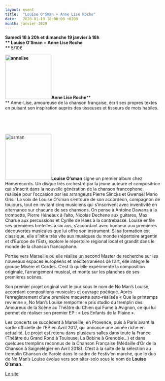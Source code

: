 ```yaml
---
layout: event
title:  "Louise O'Sman + Anne Lise Roche"
date:   2020-01-19 18:00:00 +0200
month: janvier-2020
---
```

**Samedi 18 à 20h et dimanche 19 janvier à 18h  
** **Louise O’Sman + Anne Lise Roche  
** <span style="font-weight:400;">5/10€</span><span style="font-weight:400;"><br /> </span>****

**<img class=" size-thumbnail wp-image-6147 alignleft" src="http://localhost/wpagendarts/wp-content/uploads/2019/03/annelise.jpg?w=150" alt="annelise" width="150" height="144" srcset="http://localhost/wpagendarts/wp-content/uploads/2019/03/annelise.jpg 958w, http://localhost/wpagendarts/wp-content/uploads/2019/03/annelise-300x287.jpg 300w, http://localhost/wpagendarts/wp-content/uploads/2019/03/annelise-768x736.jpg 768w" sizes="(max-width: 150px) 100vw, 150px" />Anne Lise Roche****  
** <span style="font-weight:400;">Anne-Lise, amoureuse de la chanson française, écrit ses propres textes en puisant son inspiration auprès des tisseuses et tisseurs de mots habiles.</span><span style="font-weight:400;"><br /> </span>

&nbsp;

&nbsp;



<span style="font-weight:400;"><img class=" size-thumbnail wp-image-7153 alignleft" src="http://localhost/wpagendarts/wp-content/uploads/2019/10/osman.jpg?w=150" alt="osman" width="150" height="150" srcset="http://localhost/wpagendarts/wp-content/uploads/2019/10/osman.jpg 500w, http://localhost/wpagendarts/wp-content/uploads/2019/10/osman-300x300.jpg 300w, http://localhost/wpagendarts/wp-content/uploads/2019/10/osman-150x150.jpg 150w" sizes="(max-width: 150px) 100vw, 150px" /></span><span style="font-weight:400;"><strong>Louise O’sman</strong> signe un premier album chez Homerecords. Un disque très orchestré par la jeune auteure et compositrice qui s’inscrit dans la nouvelle génération de la chanson francophone, réalisée pour l’occasion par les arrangeurs Pierre Slincks et Gwenaël Mario Grisi. La voix de Louise O'sman s’entoure de son accordéon, compagnon de toujours, tout en invitant cinq musiciens qui s’inscrivent avec inventivité en alternance sur chacune de ses chansons. On pense à Antoine Dawans à la trompette, Pierre Héneaux à l’alto, Nicolas Dechene aux guitares, Max Charue aux percussions et Cyrille de Haes à la contrebasse. </span><span style="font-weight:400;">Louise enfile ses premières bretelles à six ans, s’accordant avec bonheur aux premières découvertes musicales que lui offre son instrument. Si sa formation est classique, elle s’initie très vite aux musiques du monde (répertoire argentin et d’Europe de l’Est), explore le répertoire régional local et grandit dans le monde de la chanson francophone.</span>

<span style="font-weight:400;">Portée vers Marseille où elle réalise un second Master de recherche sur les nouveaux espaces européens et méditerranéens de l’art, elle intègre le groupe Misère et Cordes. C’est là qu’elle expérimente la composition originale, l’arrangement musical, et monte sur les planches de ses premières scènes.</span>

<span style="font-weight:400;">Son premier projet original voit le jour sous le nom de No Man’s Louise, accordant compositions musicales et ouvrage poétique. Après l’enregistrement d’une première maquette auto-réalisée « Que le printemps revienne », No Man’s Louise remporte le prix studio du tremplin des Amoureux de la Scène au Théâtre du Chien qui Fume à Avignon, ce qui lui permet de réaliser son premier EP : « Les Enfants de la Plaine ».</span>

<span style="font-weight:400;">Les concerts se succèdent à Marseille, en Provence, puis à Paris avant la sortie officielle de l’EP en Avril 2017, qui annonce une année riche en actualité. Le projet est retenu dans plusieurs salles dans toute la France (Théâtre du Grand Rond à Toulouse, La Bobine à Grenoble…) et dans quelques tremplins reconnus de la Chanson Française (Médaille d’Or de la Chanson à Saignelégier en Avril 2018). C’est à la suite de la sélection au tremplin Chanson de Parole dans le cadre de Festiv’en marche, que le duo de No Man’s Louise évolue vers son alter-solo sous le nom de <strong>Louise O’sman</strong>.</span>

[Le site](https://louiseosman.com/?)